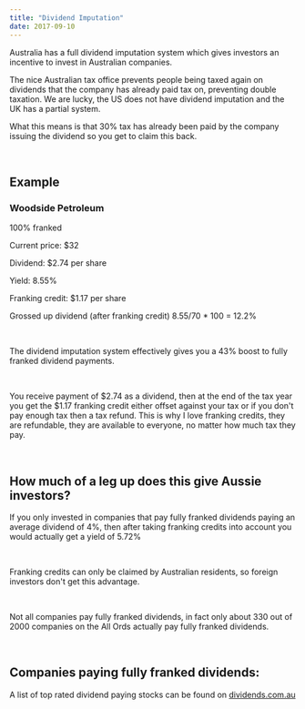 ```yaml
---
title: "Dividend Imputation"
date: 2017-09-10
---
```


Australia has a full dividend imputation system which gives investors an incentive to invest in 
Australian companies.

<!-- more -->

The nice Australian tax office prevents people being taxed again on dividends that the company has already paid tax on, preventing double taxation. We are lucky, the US does not have dividend imputation and the UK has a partial system.

What this means is that 30% tax has already been paid by the company issuing the dividend so you get to claim this back.

 

## **Example**

### **Woodside Petroleum**

100% franked

Current price: $32

Dividend: $2.74 per share

Yield: 8.55%

Franking credit: $1.17 per share

Grossed up dividend (after franking credit) 8.55/70 \* 100 = 12.2%

 

The dividend imputation system effectively gives you a 43% boost to fully franked dividend payments.

 

You receive payment of $2.74 as a dividend, then at the end of the tax year you get the $1.17 franking credit either offset against your tax or if you don't pay enough tax then a tax refund. This is why I love franking credits, they are refundable, they are available to everyone, no matter how much tax they pay.

 

## **How much of a leg up does this give Aussie investors?**

If you only invested in companies that pay fully franked dividends paying an average dividend of 4%, then after taking franking credits into account you would actually get a yield of 5.72%

 

Franking credits can only be claimed by Australian residents, so foreign investors don't get this advantage.

 

Not all companies pay fully franked dividends, in fact only about 330 out of 2000 companies on the All Ords actually pay fully franked dividends.

 

## **Companies paying fully franked dividends:**

A list of top rated dividend paying stocks can be found on [dividends.com.au](http://dividends.com.au/dividend-all-stars/)
